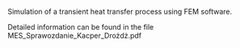 Simulation of a transient heat transfer process using FEM software. 

Detailed information can be found in the file MES_Sprawozdanie_Kacper_Drożdż.pdf
